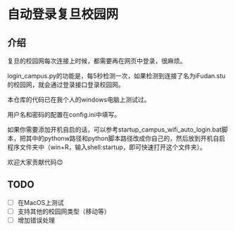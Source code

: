 # 自动登录复旦校园网

## 介绍

复旦的校园网每次连接上时候，都需要再在网页中登录，很麻烦。

login_campus.py的功能是，每5秒检测一次，如果检测到连接了名为iFudan.stu的校园网，就会通过登录接口登录校园网。

本仓库的代码已在我个人的windows电脑上测试过。

用户名和密码的配置在config.ini中填写。

如果你需要添加开机自启的话，可以参考startup_campus_wifi_auto_login.bat脚本，把其中的pythonw路径和python脚本路径改成你自己的，然后放到开机自启程序文件夹中（win+R，输入shell:startup，即可快速打开这个文件夹）。

欢迎大家贡献代码😊

## TODO

- [ ] 在MacOS上测试
- [ ] 支持其他的校园网类型（移动等）
- [ ] 增加错误处理